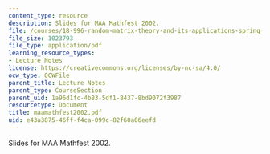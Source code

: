 ```yaml
---
content_type: resource
description: Slides for MAA Mathfest 2002.
file: /courses/18-996-random-matrix-theory-and-its-applications-spring-2004/e43a387546fff4ca099c82f60a06eefd_maamathfest2002.pdf
file_size: 1023793
file_type: application/pdf
learning_resource_types:
- Lecture Notes
license: https://creativecommons.org/licenses/by-nc-sa/4.0/
ocw_type: OCWFile
parent_title: Lecture Notes
parent_type: CourseSection
parent_uid: 1a96d1fc-4b83-5df1-8437-8bd9072f3987
resourcetype: Document
title: maamathfest2002.pdf
uid: e43a3875-46ff-f4ca-099c-82f60a06eefd
---
```

Slides for MAA Mathfest 2002.